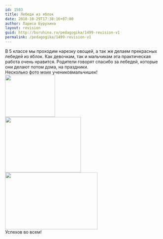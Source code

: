 ```yaml
---
id: 1503
title: Лебеди из яблок
date: 2018-10-29T17:38:16+07:00
author: Лариса Бурухина
layout: revision
guid: http://buruhina.ru/pedagogika/1499-revision-v1
permalink: /pedagogika/1499-revision-v1
---
```

В 5 классе мы проходим нарезку овощей, а так же делаем прекрасных лебедей из яблок. Как девочкам, так и мальчикам эта практическая работа очень нравится. Родители говорят спасибо за лебедей, которые они делают потом дома, на праздники.  
Несколько фото моих учениковмальчишек!  
[<img src="http://buruhina.ru/wp-content/uploads/2018/10/Безымянный1.png" alt="" width="162" height="137" class="alignnone size-full wp-image-1500" />](http://buruhina.ru/wp-content/uploads/2018/10/Безымянный1.png)  
[<img src="http://buruhina.ru/wp-content/uploads/2018/10/Безымянный2.png" alt="" width="246" height="180" class="alignnone size-full wp-image-1501" />](http://buruhina.ru/wp-content/uploads/2018/10/Безымянный2.png)  
[<img src="http://buruhina.ru/wp-content/uploads/2018/10/Безымянный3-300x185.png" alt="" width="300" height="185" class="alignnone size-medium wp-image-1502" srcset="http://buruhina.ru/wp-content/uploads/2018/10/Безымянный3-300x185.png 300w, http://buruhina.ru/wp-content/uploads/2018/10/Безымянный3.png 346w" sizes="(max-width: 300px) 100vw, 300px" />](http://buruhina.ru/wp-content/uploads/2018/10/Безымянный3.png)  
Успехов во всем!
